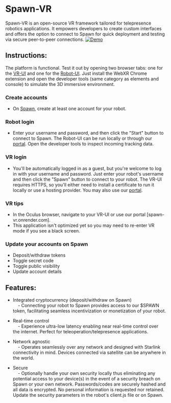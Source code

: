 # Spawn-VR

Spawn-VR is an open-source VR framework tailored for telepresence robotics applications. It empowers developers to create custom interfaces and offers the option to connect to Spawn for quick deployment and testing via secure peer-to-peer connections.
[![Demo](https://img.youtube.com/vi/RPz4-uel9Uk/0.jpg)](https://youtu.be/RPz4-uel9Uk?si=XMEG3FItI1AMAv_V)

## Instructions:

The platform is functional. Test it out by opening two browser tabs: one for the [VR-UI](https://spawn-vr.onrender.com) and one for the [Robot-UI](https://robot-csyy.onrender.com). Just install the WebXR Chrome extension and open the developer tools (same category as elements and console) to simulate the 3D immersive environment.

### Create accounts
- On [Spawn](https://sp4wn.com), create at least one account for your robot. 

### Robot login
- Enter your username and password, and then click the "Start" button to connect to Spawn. The Robot-UI can be run locally or through our [portal](https://robot-csyy.onrender.com). Open the developer tools to inspect incoming tracking data. 

### VR login
- You'll be automatically logged in as a guest, but you're welcome to log in with your username and password. Just enter your robot's username and then click the "Spawn" button to connect to your robot. The VR-UI requires HTTPS, so you'll either need to install a certificate to run it locally or use a hosting provider. You may also use our [portal](https://spawn-vr.onrender.com). 

### VR tips
- In the Oculus browser, navigate to your VR-UI or use our portal [spawn-vr.onrender.com].
- This application isn't optimized yet so you may need to re-enter VR mode if you see a black screen. 

### Update your accounts on Spawn
- Deposit/withdraw tokens
- Toggle secret code
- Toggle public visibility
- Update account details

## Features: 

- Integrated cryptocurrency (deposit/withdraw on Spawn)  
    &nbsp;&nbsp;&nbsp;&nbsp;- Connecting your robot to Spawn provides access to our $SPAWN token, facilitating seamless incentivization or monetization of your robot.

- Real-time control  
    &nbsp;&nbsp;&nbsp;&nbsp;- Experience ultra-low latency enabling near real-time control over the internet. Perfect for teleoperation/telepresence applications.

-  Network agnostic  
    &nbsp;&nbsp;&nbsp;&nbsp;- Operates seamlessly over any network and designed with Starlink connectivity in mind. Devices connected via satellite can be anywhere in the world.

- Secure  
    &nbsp;&nbsp;&nbsp;&nbsp;- Optionally handle your own security locally thus eliminating any potential access to your device(s) in the event of a security breach on Spawn or your own network. Passwords/codes are securely hashed and all data is encrypted. No personal information is requested nor retained. Update the security parameters in the robot's client.js file or on Spawn.
